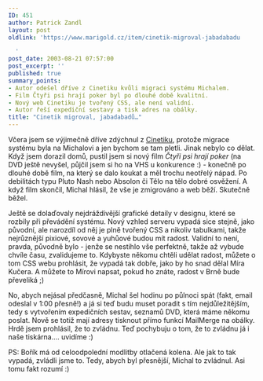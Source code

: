 ```yaml
---
ID: 451
author: Patrick Zandl
layout: post
oldlink: 'https://www.marigold.cz/item/cinetik-migroval-jabadabadu

  '
post_date: 2003-08-21 07:57:00
post_excerpt: ''
published: true
summary_points:
- Autor odešel dříve z Cinetiku kvůli migraci systému Michalem.
- Film Čtyři psi hrají poker byl po dlouhé době kvalitní.
- Nový web Cinetiku je tvořený CSS, ale není validní.
- Autor řeší expediční sestavy a tisk adres na obálky.
title: "Cinetik migroval, jabadabadů…"
---
```


<p>
Včera jsem se výjimečně dříve zdýchnul z <A href="http://www.cinetik.cz/">Cinetiku</A>, protože migrace systému byla na Michalovi a jen bychom se tam pletli. Jinak nebylo co dělat. Když jsem dorazil domů, pustil jsem si nový film<EM> Čtyři psi hrají poker</EM> (na DVD ještě nevyšel, půjčil jsem si ho na VHS u konkurence :) - konečně po dlouhé době film, na který se dalo koukat a měl trochu neotřelý nápad. Po debilitách typu Pluto Nash nebo Absolon či Tělo na tělo dobré osvěžení. A když film skončil, Michal hlásil, že vše je zmigrováno a web běží. Skutečně běžel. </p>

<p>
Ještě se dolaďovaly nejdráždivější grafické detaily v designu, které se rozbily při převádění systému. Nový vzhled serveru vypadá sice stejně, jako původní, ale narozdíl od něj je plně tvořený CSS a nikoliv tabulkami, takže nejrůznější pixiové, sovové a yuhůové budou mít radost. Validní to není, pravda, původně bylo - jenže se nestihlo vše perfektně, takže až vybude chvíle času, zvalidujeme to. Kdybyste někomu chtěli udělat radost, můžete o tom CSS webu prohlásit, že vypadá tak dobře, jako by ho snad dělal Míra Kučera. A můžete to Mírovi napsat, pokud ho znáte, radost v Brně bude převeliká ;)</p>

<p>
No, abych nejásal předčasně, Michal šel hodinu po půlnoci spát (fakt, email odeslal v 1:00 přesně!) a já si teď budu muset poradit s tím nejdůležitějším, tedy s vytvořením expedičních sestav, seznamů DVD, která máme někomu poslat. Nově se totiž mají adresy tisknout přímo funkcí MailMerge na obálky. Hrdě jsem prohlásil, že to zvládnu. Teď pochybuju o tom, že to zvládnu já i naše tiskárna.... uvidíme :)</p>

<p>
PS: Bořík má od celoodpolední modlitby otlačená kolena. Ale jak to tak vypadá, zvládli jsme to. Tedy, abych byl přesnější, Michal to zvládnul. Asi tomu fakt rozumí :)</p>